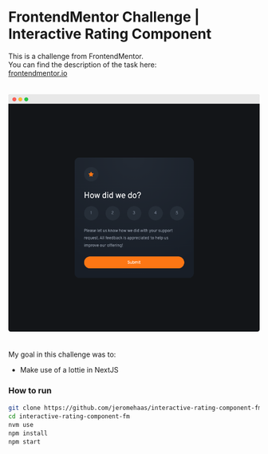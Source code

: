 # FrontendMentor Challenge | Interactive Rating Component

This is a challenge from FrontendMentor.   
You can find the description of the task here:   
[frontendmentor.io](https://www.frontendmentor.io/challenges/interactive-rating-component-koxpeBUmI)

<img src="public/assets/readme/preview.png" width="700" style="margin: 20px 0" />

My goal in this challenge was to:
- Make use of a lottie in NextJS

### How to run
```bash
git clone https://github.com/jeromehaas/interactive-rating-component-fm
cd interactive-rating-component-fm
nvm use
npm install 
npm start
```